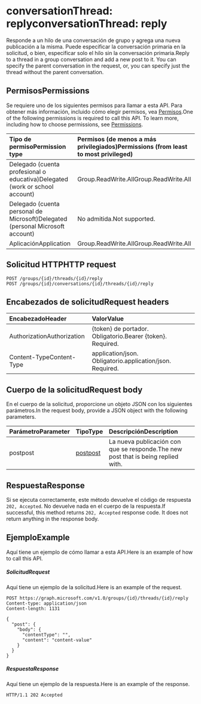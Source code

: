 # <a name="conversationthread-reply"></a><span data-ttu-id="0a4e3-101">conversationThread: reply</span><span class="sxs-lookup"><span data-stu-id="0a4e3-101">conversationThread: reply</span></span>

<span data-ttu-id="0a4e3-p101">Responde a un hilo de una conversación de grupo y agrega una nueva publicación a la misma. Puede especificar la conversación primaria en la solicitud, o bien, especificar solo el hilo sin la conversación primaria.</span><span class="sxs-lookup"><span data-stu-id="0a4e3-p101">Reply to a thread in a group conversation and add a new post to it. You can specify the parent conversation in the request, or, you can specify just the thread without the parent conversation.</span></span>

## <a name="permissions"></a><span data-ttu-id="0a4e3-104">Permisos</span><span class="sxs-lookup"><span data-stu-id="0a4e3-104">Permissions</span></span>
<span data-ttu-id="0a4e3-p102">Se requiere uno de los siguientes permisos para llamar a esta API. Para obtener más información, incluido cómo elegir permisos, vea [Permisos](../../../concepts/permissions_reference.md).</span><span class="sxs-lookup"><span data-stu-id="0a4e3-p102">One of the following permissions is required to call this API. To learn more, including how to choose permissions, see [Permissions](../../../concepts/permissions_reference.md).</span></span>

|<span data-ttu-id="0a4e3-107">Tipo de permiso</span><span class="sxs-lookup"><span data-stu-id="0a4e3-107">Permission type</span></span>      | <span data-ttu-id="0a4e3-108">Permisos (de menos a más privilegiados)</span><span class="sxs-lookup"><span data-stu-id="0a4e3-108">Permissions (from least to most privileged)</span></span>              |
|:--------------------|:---------------------------------------------------------|
|<span data-ttu-id="0a4e3-109">Delegado (cuenta profesional o educativa)</span><span class="sxs-lookup"><span data-stu-id="0a4e3-109">Delegated (work or school account)</span></span> | <span data-ttu-id="0a4e3-110">Group.ReadWrite.All</span><span class="sxs-lookup"><span data-stu-id="0a4e3-110">Group.ReadWrite.All</span></span>    |
|<span data-ttu-id="0a4e3-111">Delegado (cuenta personal de Microsoft)</span><span class="sxs-lookup"><span data-stu-id="0a4e3-111">Delegated (personal Microsoft account)</span></span> | <span data-ttu-id="0a4e3-112">No admitida.</span><span class="sxs-lookup"><span data-stu-id="0a4e3-112">Not supported.</span></span>    |
|<span data-ttu-id="0a4e3-113">Aplicación</span><span class="sxs-lookup"><span data-stu-id="0a4e3-113">Application</span></span> | <span data-ttu-id="0a4e3-114">Group.ReadWrite.All</span><span class="sxs-lookup"><span data-stu-id="0a4e3-114">Group.ReadWrite.All</span></span> |

## <a name="http-request"></a><span data-ttu-id="0a4e3-115">Solicitud HTTP</span><span class="sxs-lookup"><span data-stu-id="0a4e3-115">HTTP request</span></span>
<!-- { "blockType": "ignored" } -->
```http
POST /groups/{id}/threads/{id}/reply
POST /groups/{id}/conversations/{id}/threads/{id}/reply
```
## <a name="request-headers"></a><span data-ttu-id="0a4e3-116">Encabezados de solicitud</span><span class="sxs-lookup"><span data-stu-id="0a4e3-116">Request headers</span></span>
| <span data-ttu-id="0a4e3-117">Encabezado</span><span class="sxs-lookup"><span data-stu-id="0a4e3-117">Header</span></span>       | <span data-ttu-id="0a4e3-118">Valor</span><span class="sxs-lookup"><span data-stu-id="0a4e3-118">Value</span></span> |
|:---------------|:--------|
| <span data-ttu-id="0a4e3-119">Authorization</span><span class="sxs-lookup"><span data-stu-id="0a4e3-119">Authorization</span></span>  | <span data-ttu-id="0a4e3-p103">{token} de portador. Obligatorio.</span><span class="sxs-lookup"><span data-stu-id="0a4e3-p103">Bearer {token}. Required.</span></span>  |
| <span data-ttu-id="0a4e3-122">Content-Type</span><span class="sxs-lookup"><span data-stu-id="0a4e3-122">Content-Type</span></span>  | <span data-ttu-id="0a4e3-p104">application/json. Obligatorio.</span><span class="sxs-lookup"><span data-stu-id="0a4e3-p104">application/json. Required.</span></span>  |

## <a name="request-body"></a><span data-ttu-id="0a4e3-125">Cuerpo de la solicitud</span><span class="sxs-lookup"><span data-stu-id="0a4e3-125">Request body</span></span>
<span data-ttu-id="0a4e3-126">En el cuerpo de la solicitud, proporcione un objeto JSON con los siguientes parámetros.</span><span class="sxs-lookup"><span data-stu-id="0a4e3-126">In the request body, provide a JSON object with the following parameters.</span></span>

| <span data-ttu-id="0a4e3-127">Parámetro</span><span class="sxs-lookup"><span data-stu-id="0a4e3-127">Parameter</span></span>    | <span data-ttu-id="0a4e3-128">Tipo</span><span class="sxs-lookup"><span data-stu-id="0a4e3-128">Type</span></span>   |<span data-ttu-id="0a4e3-129">Descripción</span><span class="sxs-lookup"><span data-stu-id="0a4e3-129">Description</span></span>|
|:---------------|:--------|:----------|
|<span data-ttu-id="0a4e3-130">post</span><span class="sxs-lookup"><span data-stu-id="0a4e3-130">post</span></span>|[<span data-ttu-id="0a4e3-131">post</span><span class="sxs-lookup"><span data-stu-id="0a4e3-131">post</span></span>](../resources/post.md)|<span data-ttu-id="0a4e3-132">La nueva publicación con que se responde.</span><span class="sxs-lookup"><span data-stu-id="0a4e3-132">The new post that is being replied with.</span></span>|

## <a name="response"></a><span data-ttu-id="0a4e3-133">Respuesta</span><span class="sxs-lookup"><span data-stu-id="0a4e3-133">Response</span></span>

<span data-ttu-id="0a4e3-p105">Si se ejecuta correctamente, este método devuelve el código de respuesta `202, Accepted`. No devuelve nada en el cuerpo de la respuesta.</span><span class="sxs-lookup"><span data-stu-id="0a4e3-p105">If successful, this method returns `202, Accepted` response code. It does not return anything in the response body.</span></span>

## <a name="example"></a><span data-ttu-id="0a4e3-136">Ejemplo</span><span class="sxs-lookup"><span data-stu-id="0a4e3-136">Example</span></span>
<span data-ttu-id="0a4e3-137">Aquí tiene un ejemplo de cómo llamar a esta API.</span><span class="sxs-lookup"><span data-stu-id="0a4e3-137">Here is an example of how to call this API.</span></span>
##### <a name="request"></a><span data-ttu-id="0a4e3-138">Solicitud</span><span class="sxs-lookup"><span data-stu-id="0a4e3-138">Request</span></span>
<span data-ttu-id="0a4e3-139">Aquí tiene un ejemplo de la solicitud.</span><span class="sxs-lookup"><span data-stu-id="0a4e3-139">Here is an example of the request.</span></span>
<!-- {
  "blockType": "request",
  "name": "conversationthread_reply"
}-->
```http
POST https://graph.microsoft.com/v1.0/groups/{id}/threads/{id}/reply
Content-type: application/json
Content-length: 1131

{
  "post": {
    "body": {
      "contentType": "",
      "content": "content-value"
    }
  }
}
```

##### <a name="response"></a><span data-ttu-id="0a4e3-140">Respuesta</span><span class="sxs-lookup"><span data-stu-id="0a4e3-140">Response</span></span>
<span data-ttu-id="0a4e3-141">Aquí tiene un ejemplo de la respuesta.</span><span class="sxs-lookup"><span data-stu-id="0a4e3-141">Here is an example of the response.</span></span>
<!-- {
  "blockType": "response",
  "truncated": true
} -->
```http
HTTP/1.1 202 Accepted
```

<!-- uuid: 8fcb5dbc-d5aa-4681-8e31-b001d5168d79
2015-10-25 14:57:30 UTC -->
<!-- {
  "type": "#page.annotation",
  "description": "conversationThread: reply",
  "keywords": "",
  "section": "documentation",
  "tocPath": ""
}-->
